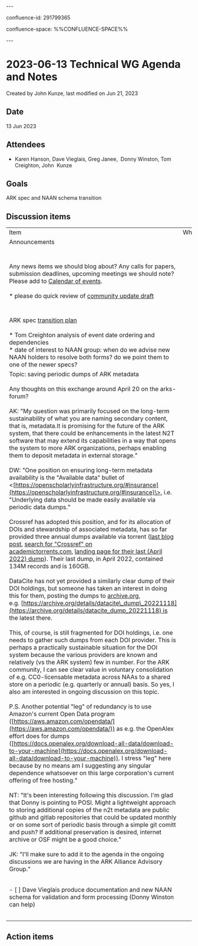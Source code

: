 \---

confluence-id: 291799365

confluence-space: %%CONFLUENCE-SPACE%%

\---

2023-06-13 Technical WG Agenda and Notes
========================================

Created by John Kunze, last modified on Jun 21, 2023

Date
----

13 Jun 2023

Attendees
---------

*   Karen Hanson, Dave Vieglais, Greg Janee,  Donny Winston, Tom Creighton, John  Kunze

Goals
-----

ARK spec and NAAN schema transition

Discussion items
----------------

|     |     |     |
| --- | --- | --- |
| Item | Who | Notes |
| Announcements |     |     |
| Any news items we should blog about? Any calls for papers, submission deadlines, upcoming meetings we should note? Please add to [Calendar of events](Calendar-of-events_208341505.html).<br><br>*   please do quick review of [community update draft](https://arks.org/?p=1641&preview=1&_ppp=0559e261de) |     | dw: i'll be at IDW (International Data Weeik)<br><br>gj: [https://datacurationnetwork.org/events/annual-meeting/](https://datacurationnetwork.org/events/annual-meeting/)<br><br>dw, kh: blog post looks fine |
| ARK spec [transition plan](https://docs.google.com/document/d/1aFgujlL5yE3ZUORXRRkDTDNrlZEQU69lOU6Gc3wlyt4/edit#heading=h.71xqg8hedqw6)<br><br>*   Tom Creighton analysis of event date ordering and dependencies<br>*   date of interest to NAAN group: when do we advise new NAAN holders to resolve both forms? do we point them to one of the newer specs? |     | We didn't get to this. Will set up a separate meeting. |
| Topic: saving periodic dumps of ARK metadata<br><br>Any thoughts on this exchange around April 20 on the arks-forum? <br><br>AK: "My question was primarily focused on the long-term sustainability of what you are naming secondary content, that is, metadata.It is promising for the future of the ARK system, that there could be enhancements in the latest N2T software that may extend its capabilities in a way that opens the system to more ARK organizations, perhaps enabling them to deposit metadata in external storage."<br><br>DW: "One position on ensuring long-term metadata availability is the "Available data" bullet of <[https://openscholarlyinfrastructure.org/#insurance](https://openscholarlyinfrastructure.org/#insurance)\>, i.e. "Underlying data should be made easily available via periodic data dumps."<br><br>Crossref has adopted this position, and for its allocation of DOIs and stewardship of associated metadata, has so far provided three annual dumps available via torrent ([last blog post](https://www.crossref.org/blog/2022-public-data-file-of-more-than-134-million-metadata-records-now-available/), [search for "Crossref" on academictorrents.com](https://academictorrents.com/browse.php?search=Crossref), [landing page for their last (April 2022) dump](https://academictorrents.com/details/4dcfdf804775f2d92b7a030305fa0350ebef6f3e)). Their last dump, in April 2022, contained 134M records and is 160GB.<br><br>DataCite has not yet provided a similarly clear dump of their DOI holdings, but someone has taken an interest in doing this for them, posting the dumps to [archive.org](http://archive.org/), e.g. [https://archive.org/details/datacite\_dump\_20221118](https://archive.org/details/datacite_dump_20221118) is the latest there.<br><br>This, of course, is still fragmented for DOI holdings, i.e. one needs to gather such dumps from each DOI provider. This is perhaps a practically sustainable situation for the DOI system because the various providers are known and relatively (vs the ARK system) few in number. For the ARK community, I can see clear value in voluntary consolidation of e.g. CC0-licensable metadata across NAAs to a shared store on a periodic (e.g. quarterly or annual) basis. So yes, I also am interested in ongoing discussion on this topic.<br><br>P.S. Another potential "leg" of redundancy is to use Amazon's current Open Data program ([https://aws.amazon.com/opendata/](https://aws.amazon.com/opendata/)) as e.g. the OpenAlex effort does for dumps ([https://docs.openalex.org/download-all-data/download-to-your-machine](https://docs.openalex.org/download-all-data/download-to-your-machine)). I stress "leg" here because by no means am I suggesting any singular dependence whatsoever on this large corporation's current offering of free hosting."<br><br>NT: "It's been interesting following this discussion. I'm glad that Donny is pointing to POSI. Might a lightweight approach to storing additional copies of the n2t metadata are public github and gitlab repositories that could be updated monthly or on some sort of periodic basis through a simple git comitt and push? If additional preservation is desired, internet archive or OSF might be a good choice."<br><br>JK: "I'll make sure to add it to the agenda in the ongoing discussions we are having in the ARK Alliance Advisory Group." |     | dw: I think it'd be useful to have a dump of the fact that, for example, ark:12090/ is intended to pass through to [https://lib.cam.ac.uk/ark:$id](https://lib.cam.ac.uk/ark:$id) . This is currently only known if [https://n2t.net/ark:12090/](https://n2t.net/ark:12090/) resolves.  <br>so at a minimum, a dump of [https://n2t.net/e/pub/naan\_registry.txt](https://n2t.net/e/pub/naan_registry.txt) and each https://n2t.net/ark:<naan>/ response.  <br>one option is the internet archive, depending on our initial scale: [https://archive.org/details/ia\_biblio\_metadata](https://archive.org/details/ia_biblio_metadata)  <br>e.g. the ORCID public data file: [https://archive.org/details/orcid-dump-2021](https://archive.org/details/orcid-dump-2021)<br><br>dv: ideally, naan registry will allow preferred forwarding form, then new orgs could do it<br><br>gj, tc: dumps may not be as useful as oai-pmh  <br>tc: where do the dumps live, where do they come from  <br>gj: POSI say this data should be accessible, without saying how  <br>dw: yes, eg, orcid stores annually in IA, signaling at least intent  <br>tc: would be reasonable for FamilySearch to provide metadata on demain  <br>dv: would be huge to have list of ids minted  <br>dv: wonder if we could recommend that resolvers provide a list of ids<br><br>dw: particularly for an opaque identifier, some descriptive information is helpful. for DOIs for publications, this metadata is typically citation metadata such as (author,title,journal,date,etc)  <br>so the interest would be in archiving the equivalent of (who,what,when,where) as per e.g. the ERC metadata kernel advocated in the ARK draft spec: [https://www.ietf.org/archive/id/draft-kunze-ark-37.html#name-the-electronic-resource-cita](https://www.ietf.org/archive/id/draft-kunze-ark-37.html#name-the-electronic-resource-cita)<br><br>dw: can be hard to put up an API compared to a file  <br>kh: challenging to get everyone to do the same thing  <br>tc: we have to deal with attacks  <br>dv: a list of ARKs would increase the attach surface  <br>dv: It’s more that advertising the list by passes one chunk of work done by scrapers to discover the entry points to the data.  <br>dw: attack surface suggests that some ARKs aren't meant to be open  <br>tc: we have obligations to get data out to partner sites |
| - [ ] Dave Vieglais produce documentation and new NAAN schema for validation and form processing (Donny Winston can help) |     | dv: [https://github.com/CDLUC3/naan\_reg\_public](https://github.com/CDLUC3/naan_reg_public) possibly part of new  <br>    Maria's meeting on proposed naan schema changes |

Action items
------------